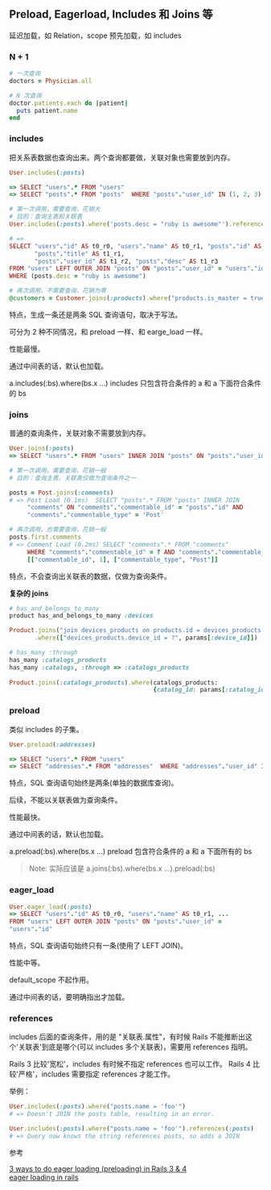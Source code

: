 ## Preload, Eagerload, Includes 和 Joins 等

延迟加载，如 Relation，scope
预先加载，如 includes

### N + 1

```ruby
# 一次查询
doctors = Physician.all

# N 次查询
doctor.patients.each do |patient|
  puts patient.name
end
```

### includes

把关系表数据也查询出来。两个查询都要做，关联对象也需要放到内存。

```ruby
User.includes(:posts)

=> SELECT "users".* FROM "users"
=> SELECT "posts".* FROM "posts"  WHERE "posts"."user_id" IN (1, 2, 3)
```

```ruby
# 第一次调用，需要查询，花销大
# 目的：查询主表和关联表
User.includes(:posts).where('posts.desc = "ruby is awesome"').references(:posts)

# =>
SELECT "users"."id" AS t0_r0, "users"."name" AS t0_r1, "posts"."id" AS t1_r0,
       "posts"."title" AS t1_r1,
       "posts"."user_id" AS t1_r2, "posts"."desc" AS t1_r3
FROM "users" LEFT OUTER JOIN "posts" ON "posts"."user_id" = "users"."id"
WHERE (posts.desc = "ruby is awesome")

# 再次调用，不需要查询，花销为零
@customers = Customer.joins(:products).where("products.is_master = true")
```

特点，生成一条还是两条 SQL 查询语句，取决于写法。

可分为 2 种不同情况，和 preload 一样、和 earge_load 一样。

性能最慢。

通过中间表的话，默认也加载。

a.includes(:bs).where(bs.x ...) includes 只包含符合条件的 a 和 a 下面符合条件的 bs

### joins

普通的查询条件，关联对象不需要放到内存。

```ruby
User.joins(:posts)
=> SELECT "users".* FROM "users" INNER JOIN "posts" ON "posts"."user_id" = "users"."id"

# 第一次调用，需要查询，花销一般
# 目的：查询主表，关联表仅做为查询条件之一

posts = Post.joins(:comments)
# => Post Load (0.1ms)  SELECT "posts".* FROM "posts" INNER JOIN
     "comments" ON "comments"."commentable_id" = "posts"."id" AND
     "comments"."commentable_type" = 'Post'

# 再次调用，也需要查询，花销一般
posts.first.comments
# => Comment Load (0.2ms) SELECT "comments".* FROM "comments"
     WHERE "comments"."commentable_id" = ? AND "comments"."commentable_type" = ?
     [["commentable_id", 1], ["commentable_type", "Post"]]
```

特点，不会查询出关联表的数据，仅做为查询条件。

**复杂的 joins**

```ruby
# has_and_belongs_to_many
product has_and_belongs_to_many :devices

Product.joins("join devices_products on products.id = devices_products.product_id")
       .where(["devices_products.device_id = ?", params[:device_id]])

# has_many :through
has_many :catalogs_products
has_many :catalogs, :through => :catalogs_products
  
Product.joins(:catalogs_products).where(catalogs_products:
                                        {catalog_id: params[:catalog_id]})
```

### preload

类似 includes 的子集。

```ruby
User.preload(:addresses)

=> SELECT "users".* FROM "users"
=> SELECT "addresses".* FROM "addresses"  WHERE "addresses"."user_id" IN (1, 2)
```
特点，SQL 查询语句始终是两条(单独的数据库查询)。

后续，不能以关联表做为查询条件。

性能最快。

通过中间表的话，默认也加载。

a.preload(:bs).where(bs.x ...) preload 包含符合条件的 a 和 a 下面所有的 bs

> Note: 实际应该是 a.joins(:bs).where(bs.x ...).preload(:bs)

### eager_load

```ruby
User.eager_load(:posts)
=> SELECT "users"."id" AS t0_r0, "users"."name" AS t0_r1, ...
FROM "users" LEFT OUTER JOIN "posts" ON "posts"."user_id" =
"users"."id"
```

特点，SQL 查询语句始终只有一条(使用了 LEFT JOIN)。

性能中等。

default_scope 不起作用。

通过中间表的话，要明确指出才加载。

### references

includes 后面的查询条件，用的是 "关联表.属性"，有时候 Rails 不能推断出这个'关联表'到底是哪个(可以 includes 多个关联表)，需要用 references 指明。

Rails 3 比较'宽松'，includes 有时候不指定 references 也可以工作。
Rails 4 比较'严格'，includes 需要指定 references 才能工作。

举例：

```ruby
User.includes(:posts).where("posts.name = 'foo'")
# => Doesn't JOIN the posts table, resulting in an error.

User.includes(:posts).where("posts.name = 'foo'").references(:posts)
# => Query now knows the string references posts, so adds a JOIN
```

参考

[3 ways to do eager loading (preloading) in Rails 3 & 4](http://blog.arkency.com/2013/12/rails4-preloading/)<br>
[eager loading in rails](http://codedecoder.wordpress.com/2014/07/23/eager-loading-eager_load-preload-includes/)
